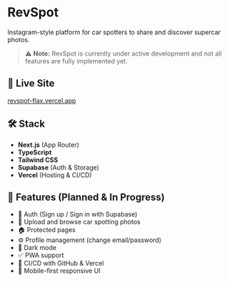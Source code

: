 # RevSpot

Instagram-style platform for car spotters to share and discover supercar photos.

> ⚠️ **Note:** RevSpot is currently under active development and not all features are fully implemented yet.

## 🚀 Live Site

[revspot-flax.vercel.app](https://revspot-flax.vercel.app)

## 🛠️ Stack

- **Next.js** (App Router)
- **TypeScript**
- **Tailwind CSS**
- **Supabase** (Auth & Storage)
- **Vercel** (Hosting & CI/CD)

## 📂 Features (Planned & In Progress)

- 🔐 Auth (Sign up / Sign in with Supabase)
- 📸 Upload and browse car spotting photos
- 🏠 Protected pages
- ⚙️ Profile management (change email/password)
- 🌙 Dark mode
- ✅ PWA support
- 🧪 CI/CD with GitHub & Vercel
- 📱 Mobile-first responsive UI
